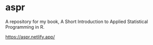# aspr
 
A repository for my book, A Short Introduction to Applied Statistical Programming in R.

https://aspr.netlify.app/